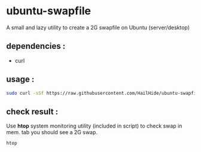 # ubuntu-swapfile

A small and lazy utility to create a 2G swapfile on Ubuntu (server/desktop)

## dependencies :

*  curl

## usage :

```bash
sudo curl -sSf https://raw.githubusercontent.com/HailHide/ubuntu-swapfile/main/swap.sh | bash
```

## check result :

Use **htop** system monitoring utility (included in script) to check swap in mem. tab you should see a 2G swap.

```bash
htop
```